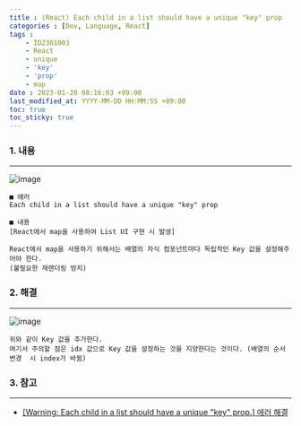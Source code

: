 ```yaml
---
title : (React) Each child in a list should have a unique "key" prop
categories : [Dev, Language, React]
tags : 
    - ID2301003
    - React
    - unique
    - 'key'
    - 'prop'
    - map
date : 2023-01-20 08:16:03 +09:00
last_modified_at: YYYY-MM-DD HH:MM:SS +09:00
toc: true
toc_sticky: true
---
```


### 1. 내용

---

![image](https://user-images.githubusercontent.com/42257001/213595032-686e39da-a258-40b3-8ed7-2d20deb44cae.png)

``` plaintext
■ 에러 
Each child in a list should have a unique "key" prop

■ 내용
[React에서 map을 사용하여 List UI 구현 시 발생]

React에서 map을 사용하기 위해서는 배열의 자식 컴포넌트마다 독립적인 Key 값을 설정해주어야 한다.
(불필요한 재랜더링 방지)
```

### 2. 해결

---

![image](https://user-images.githubusercontent.com/42257001/213595103-367841a5-7c92-420e-8032-d7c9ba69deba.png)

``` plaintext
위와 같이 Key 값을 추가한다. 
여기서 주의할 점은 idx 값으로 Key 값을 설정하는 것을 지양한다는 것이다. (배열의 순서 변경  시 index가 바뀜)
```

### 3. 참고

---

 - [[Warning: Each child in a list should have a unique "key" prop.] 에러 해결](https://crong-dev.tistory.com/47)